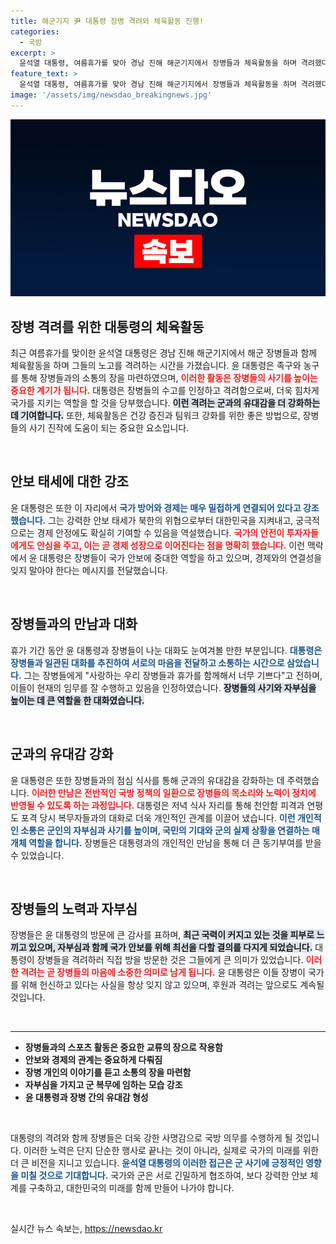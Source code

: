```yaml
---
title: 해군기지 尹 대통령 장병 격려와 체육활동 진행!
categories:
  - 국방
excerpt: >
  윤석열 대통령, 여름휴가를 맞아 경남 진해 해군기지에서 장병들과 체육활동을 하며 격려했다. 강력한 국가 안보와 경제 연계성 강조, 참석자들은 자부심을 느끼며 결의를 다졌다.
feature_text: >
  윤석열 대통령, 여름휴가를 맞아 경남 진해 해군기지에서 장병들과 체육활동을 하며 격려했다. 강력한 국가 안보와 경제 연계성 강조, 참석자들은 자부심을 느끼며 결의를 다졌다.
image: '/assets/img/newsdao_breakingnews.jpg'
---
```


<p><img src="/assets/img/newsdao_breakingnews.jpg" alt="flaretime 속보" /></p>

<h2 data-ke-size="size26">장병 격려를 위한 대통령의 체육활동</h2>

<p data-ke-size="size16">최근 여름휴가를 맞이한 윤석열 대통령은 경남 진해 해군기지에서 해군 장병들과 함께 체육활동을 하며 그들의 노고를 격려하는 시간을 가졌습니다. 윤 대통령은 족구와 농구를 통해 장병들과의 소통의 장을 마련하였으며, <b><span style="color: #ee2323;">이러한 활동은 장병들의 사기를 높이는 중요한 계기가 됩니다.</span></b> 대통령은 장병들의 수고를 인정하고 격려함으로써, 더욱 힘차게 국가를 지키는 역할을 할 것을 당부했습니다. <b><span style="background-color: #21538527;">이런 격려는 군과의 유대감을 더 강화하는 데 기여합니다.</span></b> 또한, 체육활동은 건강 증진과 팀워크 강화를 위한 좋은 방법으로, 장병들의 사기 진작에 도움이 되는 중요한 요소입니다.</p>

<p data-ke-size="size16">&nbsp;</p>

<h2 data-ke-size="size26">안보 태세에 대한 강조</h2>

<p data-ke-size="size16">윤 대통령은 또한 이 자리에서 <b><span style="color: #1a5490;">국가 방어와 경제는 매우 밀접하게 연결되어 있다고 강조했습니다.</span></b> 그는 강력한 안보 태세가 북한의 위협으로부터 대한민국을 지켜내고, 궁극적으로는 경제 안정에도 확실히 기여할 수 있음을 역설했습니다. <b><span style="color: #ee2323;"> 국가의 안전이 투자자들에게도 안심을 주고, 이는 곧 경제 성장으로 이어진다는 점을 명확히 했습니다.</span></b> 이런 맥락에서 윤 대통령은 장병들이 국가 안보에 중대한 역할을 하고 있으며, 경제와의 연결성을 잊지 말아야 한다는 메시지를 전달했습니다.</p>

<p data-ke-size="size16">&nbsp;</p>

<h2 data-ke-size="size26">장병들과의 만남과 대화</h2>

<p data-ke-size="size16">휴가 기간 동안 윤 대통령과 장병들이 나눈 대화도 눈여겨볼 만한 부분입니다. <b><span style="color: #1a5490;">대통령은 장병들과 일관된 대화를 추진하여 서로의 마음을 전달하고 소통하는 시간으로 삼았습니다.</span></b> 그는 장병들에게 "사랑하는 우리 장병들과 휴가를 함께해서 너무 기쁘다"고 전하며, 이들이 현재의 임무를 잘 수행하고 있음을 인정하였습니다. <b><span style="background-color: #21538527;">장병들의 사기와 자부심을 높이는 데 큰 역할을 한 대화였습니다.</span></b></p>

<p data-ke-size="size16">&nbsp;</p>

<h2 data-ke-size="size26">군과의 유대감 강화</h2>

<p data-ke-size="size16">윤 대통령은 또한 장병들과의 점심 식사를 통해 군과의 유대감을 강화하는 데 주력했습니다. <b><span style="color: #ee2323;">이러한 만남은 전반적인 국방 정책의 일환으로 장병들의 목소리와 노력이 정치에 반영될 수 있도록 하는 과정입니다.</span></b> 대통령은 저녁 식사 자리를 통해 천안함 피격과 연평도 포격 당시 복무자들과의 대화로 더욱 개인적인 관계를 이끌어 냈습니다. <b><span style="color: #1a5490;">이런 개인적인 소통은 군인의 자부심과 사기를 높이며, 국민의 기대와 군의 실제 상황을 연결하는 매개체 역할을 합니다.</span></b> 장병들은 대통령과의 개인적인 만남을 통해 더 큰 동기부여를 받을 수 있었습니다.</p>

<p data-ke-size="size16">&nbsp;</p>

<h2 data-ke-size="size26">장병들의 노력과 자부심</h2>

<p data-ke-size="size16">장병들은 윤 대통령의 방문에 큰 감사를 표하며, <b><span style="background-color: #21538527;">최근 국력이 커지고 있는 것을 피부로 느끼고 있으며, 자부심과 함께 국가 안보를 위해 최선을 다할 결의를 다지게 되었습니다.</span></b> 대통령이 장병들을 격려하러 직접 방을 방문한 것은 그들에게 큰 의미가 있었습니다. <b><span style="color: #ee2323;">이러한 격려는 곧 장병들의 마음에 소중한 의미로 남게 됩니다.</span></b> 윤 대통령은 이들 장병이 국가를 위해 헌신하고 있다는 사실을 항상 잊지 않고 있으며, 후원과 격려는 앞으로도 계속될 것입니다.</p>

<p data-ke-size="size16">&nbsp;</p>

<hr>

<ul>
<li><b>장병들과의 스포츠 활동은 중요한 교류의 장으로 작용함</b></li>
<li><b>안보와 경제의 관계는 중요하게 다뤄짐</b></li>
<li><b>장병 개인의 이야기를 듣고 소통의 장을 마련함</b></li>
<li><b>자부심을 가지고 군 복무에 임하는 모습 강조</b></li>
<li><b>윤 대통령과 장병 간의 유대감 형성</b></li>
</ul>

<p data-ke-size="size16">&nbsp;</p>

<p data-ke-size="size16">대통령의 격려와 함께 장병들은 더욱 강한 사명감으로 국방 의무를 수행하게 될 것입니다. 이러한 노력은 단지 단순한 행사로 끝나는 것이 아니라, 실제로 국가의 미래를 위한 더 큰 비전을 지니고 있습니다. <b><span style="color: #1a5490;">윤석열 대통령의 이러한 접근은 군 사기에 긍정적인 영향을 미칠 것으로 기대합니다.</span></b> 국가와 군은 서로 긴밀하게 협조하여, 보다 강력한 안보 체계를 구축하고, 대한민국의 미래를 함께 만들어 나가야 합니다.</p>

<p data-ke-size="size16">&nbsp;</p>
실시간 뉴스 속보는, <a href="https://newsdao.kr" rel="dofollow">https://newsdao.kr</a>


